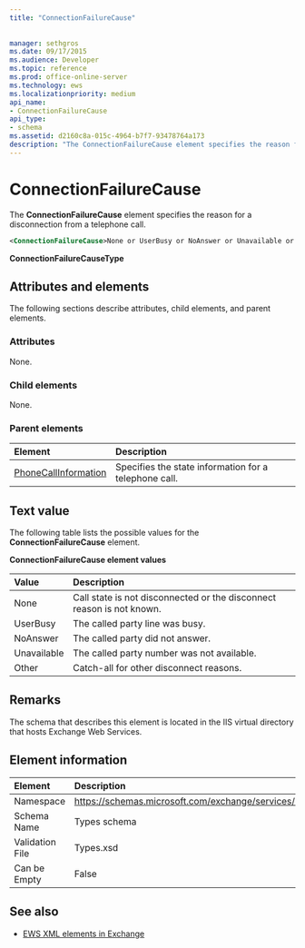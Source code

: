 ```yaml
---
title: "ConnectionFailureCause"
 
 
manager: sethgros
ms.date: 09/17/2015
ms.audience: Developer
ms.topic: reference
ms.prod: office-online-server
ms.technology: ews
ms.localizationpriority: medium
api_name:
- ConnectionFailureCause
api_type:
- schema
ms.assetid: d2160c8a-015c-4964-b7f7-93478764a173
description: "The ConnectionFailureCause element specifies the reason for a disconnection from a telephone call."
---
```


# ConnectionFailureCause

The **ConnectionFailureCause** element specifies the reason for a disconnection from a telephone call. 
  
```xml
<ConnectionFailureCause>None or UserBusy or NoAnswer or Unavailable or Other</ConnectionFailureCause>
```

 **ConnectionFailureCauseType**
## Attributes and elements

The following sections describe attributes, child elements, and parent elements.
  
### Attributes

None.
  
### Child elements

None.
  
### Parent elements

|**Element**|**Description**|
|:-----|:-----|
|[PhoneCallInformation](phonecallinformation.md) <br/> |Specifies the state information for a telephone call.  <br/> |
   
## Text value

The following table lists the possible values for the **ConnectionFailureCause** element. 
  
**ConnectionFailureCause element values**

|**Value**|**Description**|
|:-----|:-----|
|None  <br/> |Call state is not disconnected or the disconnect reason is not known.  <br/> |
|UserBusy  <br/> |The called party line was busy.  <br/> |
|NoAnswer  <br/> |The called party did not answer.  <br/> |
|Unavailable  <br/> |The called party number was not available.  <br/> |
|Other  <br/> |Catch-all for other disconnect reasons.  <br/> |
   
## Remarks

The schema that describes this element is located in the IIS virtual directory that hosts Exchange Web Services.
  
## Element information

|**Element**|**Description**|
|:-----|:-----|
|Namespace  <br/> |https://schemas.microsoft.com/exchange/services/2006/types  <br/> |
|Schema Name  <br/> |Types schema  <br/> |
|Validation File  <br/> |Types.xsd  <br/> |
|Can be Empty  <br/> |False  <br/> |
   
## See also



- [EWS XML elements in Exchange](ews-xml-elements-in-exchange.md)

